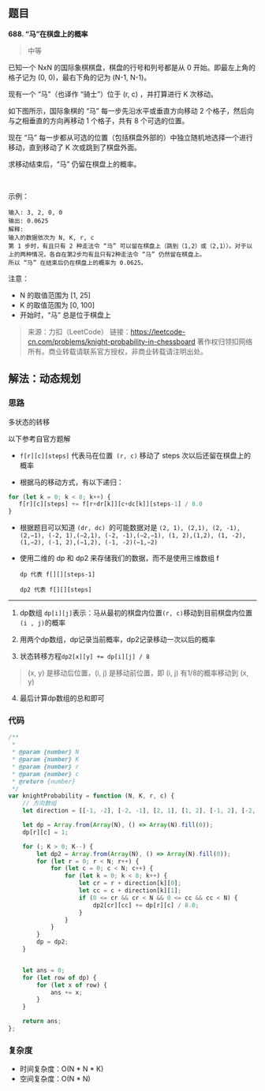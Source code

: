 ## 题目
**688. “马”在棋盘上的概率**
>中等

已知一个 NxN 的国际象棋棋盘，棋盘的行号和列号都是从 0 开始。即最左上角的格子记为 (0, 0)，最右下角的记为 (N-1, N-1)。 

现有一个 “马”（也译作 “骑士”）位于 (r, c) ，并打算进行 K 次移动。 

如下图所示，国际象棋的 “马” 每一步先沿水平或垂直方向移动 2 个格子，然后向与之相垂直的方向再移动 1 个格子，共有 8 个可选的位置。

现在 “马” 每一步都从可选的位置（包括棋盘外部的）中独立随机地选择一个进行移动，直到移动了 K 次或跳到了棋盘外面。

求移动结束后，“马” 仍留在棋盘上的概率。

 

示例：
```
输入: 3, 2, 0, 0
输出: 0.0625
解释: 
输入的数据依次为 N, K, r, c
第 1 步时，有且只有 2 种走法令 “马” 可以留在棋盘上（跳到（1,2）或（2,1））。对于以上的两种情况，各自在第2步均有且只有2种走法令 “马” 仍然留在棋盘上。
所以 “马” 在结束后仍在棋盘上的概率为 0.0625。
```

注意：

* N 的取值范围为 [1, 25]
* K 的取值范围为 [0, 100]
* 开始时，“马” 总是位于棋盘上


>来源：力扣（LeetCode）
链接：https://leetcode-cn.com/problems/knight-probability-in-chessboard
著作权归领扣网络所有。商业转载请联系官方授权，非商业转载请注明出处。

## 解法：动态规划
### 思路
多状态的转移

以下参考自官方题解
* `f[r][c][steps]` 代表马在位置` (r, c)` 移动了 steps 次以后还留在棋盘上的概率

* 根据马的移动方式，有以下递归：
```js
for (let k = 0; k < 8; k++) { 
   f[r][c][steps] += f[r+dr[k]][c+dc[k]][steps-1] / 8.0
}
```

* 根据题目可以知道 `(dr, dc) `的可能数据对是 `(2, 1), (2,1), (2, -1),(2,−1), (-2, 1),(−2,1), (-2, -1),(−2,−1), (1, 2),(1,2), (1, -2),(1,−2), (-1, 2),(−1,2), (-1, -2)(−1,−2)`

* 使用二维的 dp 和 dp2 来存储我们的数据，而不是使用三维数组 f

  `dp 代表 f[][][steps-1]`

  `dp2 代表 f[][][steps]`

---

1. dp数组
`dp[i][j]`表示：马从最初的棋盘内位置`(r, c)`移动到目前棋盘内位置`(i , j)`的概率

2. 用两个dp数组，dp记录当前概率，dp2记录移动一次以后的概率

3. 状态转移方程`dp2[x][y] += dp[i][j] / 8`
> (x, y) 是移动后位置，(i, j) 是移动前位置，即 (i, j) 有1/8的概率移动到 (x, y)

4. 最后计算dp数组的总和即可



### 代码
```js
/**
 * 
 * @param {number} N
 * @param {number} K
 * @param {number} r
 * @param {number} c
 * @return {number}
 */
var knightProbability = function (N, K, r, c) {
    // 方向数组
    let direction = [[-1, -2], [-2, -1], [2, 1], [1, 2], [-1, 2], [-2, 1], [1, -2], [2, -1]];

    let dp = Array.from(Array(N), () => Array(N).fill(0));
    dp[r][c] = 1;

    for (; K > 0; K--) {
        let dp2 = Array.from(Array(N), () => Array(N).fill(0));
        for (let r = 0; r < N; r++) {
            for (let c = 0; c < N; c++) {
                for (let k = 0; k < 8; k++) {
                    let cr = r + direction[k][0];
                    let cc = c + direction[k][1];
                    if (0 <= cr && cr < N && 0 <= cc && cc < N) {
                        dp2[cr][cc] += dp[r][c] / 8.0;
                    }
                }
            }
        }
        dp = dp2;
    }


    let ans = 0;
    for (let row of dp) {
        for (let x of row) {
            ans += x;
        }
    }

    return ans;
}; 
```
### 复杂度
* 时间复杂度：O(N * N * K)
* 空间复杂度：O(N * N)
